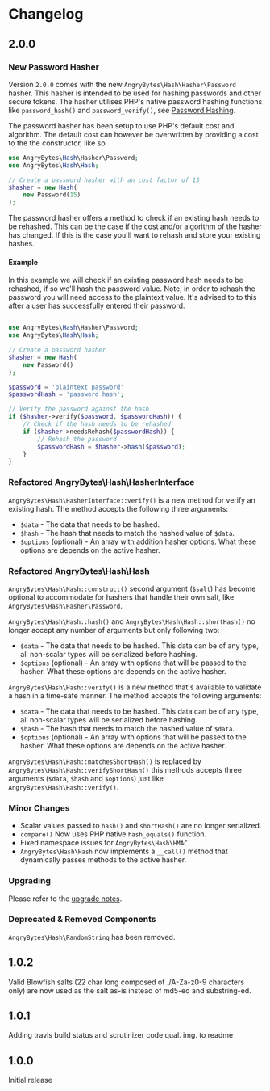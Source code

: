# Changelog

## 2.0.0

### New Password Hasher

Version `2.0.0` comes with the new `AngryBytes\Hash\Hasher\Password` hasher. This hasher is intended to be used for
hashing passwords and other secure tokens. The hasher utilises PHP's native password hashing functions like
`password_hash()` and `password_verify()`, see [Password Hashing](http://php.net/manual/en/book.password.php).

The password hasher has been setup to use PHP's default cost and algorithm. The default cost can however be overwritten
by providing a cost to the the constructor, like so

```php
use AngryBytes\Hash\Hasher\Password;
use AngryBytes\Hash\Hash;

// Create a password hasher with an cost factor of 15
$hasher = new Hash(
    new Password(15)
);

```

The password hasher offers a method to check if an existing hash needs to be rehashed. This can be the case if
the cost and/or algorithm of the hasher has changed. If this is the case you'll want to rehash and store your existing hashes.

#### Example

In this example we will check if an existing password hash needs to be rehashed, if so we'll hash the password value.
Note, in order to rehash the password you will need access to the plaintext value. It's advised to to this after
a user has successfully entered their password.

```php

use AngryBytes\Hash\Hasher\Password;
use AngryBytes\Hash\Hash;

// Create a password hasher
$hasher = new Hash(
    new Password()
);

$password = 'plaintext password'
$passwordHash = 'password hash';

// Verify the password against the hash
if ($hasher->verify($password, $passwordHash)) {
    // Check if the hash needs to be rehashed
    if ($hasher->needsRehash($passwordHash)) {
        // Rehash the password
        $passwordHash = $hasher->hash($password);
    }
}

```

### Refactored AngryBytes\Hash\HasherInterface

`AngryBytes\Hash\HasherInterface::verify()` is a new method for verify an existing hash. The method accepts the
following three arguments:

* `$data` - The data that needs to be hashed.
* `$hash` - The hash that needs to match the hashed value of `$data`.
* `$options` (optional) - An array with addition hasher options. What these options are depends on the active hasher.

### Refactored AngryBytes\Hash\Hash

`AngryBytes\Hash\Hash::construct()` second argument (`$salt`) has become optional to accommodate for hashers that
handle their own salt, like `AngryBytes\Hash\Hasher\Password`.

`AngryBytes\Hash\Hash::hash()` and `AngryBytes\Hash\Hash::shortHash()` no longer accept any number of arguments but
only following two:

* `$data` - The data that needs to be hashed. This data can be of any type, all non-scalar types will be
 serialized before hashing.
* `$options` (optional) - An array with options that will be passed to the hasher. What these options are depends
 on the active hasher.

`AngryBytes\Hash\Hash::verify()` is a new method that's available to validate a hash in a time-safe manner.
The method accepts the following arguments:

* `$data` - The data that needs to be hashed. This data can be of any type, all non-scalar types will be
 serialized before hashing.
* `$hash` - The hash that needs to match the hashed value of `$data`.
* `$options` (optional) - An array with options that will be passed to the hasher. What these options are depends
 on the active hasher.

`AngryBytes\Hash\Hash::matchesShortHash()` is replaced by `AngryBytes\Hash\Hash::verifyShortHash()` this methods
accepts three arguments (`$data`, `$hash` and `$options`) just like `AngryBytes\Hash\Hash::verify()`.

### Minor Changes

* Scalar values passed to `hash()` and `shortHash()` are no longer serialized.
* `compare()` Now uses PHP native `hash_equals()` function.
* Fixed namespace issues for `AngryBytes\Hash\HMAC`.
* `AngryBytes\Hash\Hash` now implements a `__call()` method that dynamically passes methods to the active hasher.

### Upgrading

Please refer to the [upgrade notes](UPGRADING.md).

### Deprecated & Removed Components

`AngryBytes\Hash\RandomString` has been removed.

## 1.0.2
Valid Blowfish salts (22 char long composed of ./A-Za-z0-9 characters only) are now used as the salt as-is instead
of md5-ed and substring-ed.

## 1.0.1
Adding travis build status and scrutinizer code qual. img. to readme

## 1.0.0
Initial release
